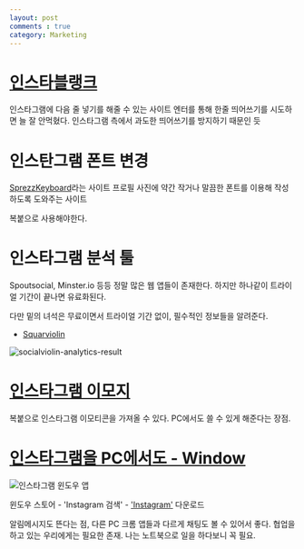 ```yaml
---
layout: post
comments : true
category: Marketing
---
```


# [인스타블랭크](https://instablank.com/ko)

인스타그램에 다음 줄 넣기를 해줄 수 있는 사이트
엔터를 통해 한줄 띄어쓰기를 시도하면
늘 잘 안먹혔다.
인스타그램 측에서 과도한 띄어쓰기를 방지하기 때문인 듯

# 인스탄그램 폰트 변경

[SprezzKeyboard](https://www.sprezzkeyboard.com/)라는 사이트
프로필 사진에 약간 작거나 말끔한 폰트를 이용해 작성하도록 도와주는 사이트

복붙으로 사용해야한다.

# 인스타그램 분석 툴

Spoutsocial, Minster.io 등등 정말 많은 웹 앱들이 존재한다.
하지만 하나같이 트라이얼 기간이 끝나면 유료화된다.

다만 밑의 녀석은 무료이면서 트라이얼 기간 없이, 필수적인 정보들을 알려준다.

- [Squarviolin](https://squarelovin.com/) 

![socialviolin-analytics-result](https://user-images.githubusercontent.com/35059428/56198938-74937280-606e-11e9-924a-33a9d90336fd.png)


# [인스타그램 이모지](https://getemoji.com/)

복붙으로 인스타그램 이모티콘을 가져올 수 있다.
PC에서도 쓸 수 있게 해준다는 장점.

# [인스타그램을 PC에서도 - Window](https://www.microsoft.com/store/productId/9NBLGGH5L9XT)

![인스타그램 윈도우 앱](https://i.imgur.com/MHgVDi0.png)

윈도우 스토어 - 'Instagram 검색' - ['Instagram'](https://www.microsoft.com/store/productId/9NBLGGH5L9XT) 다운로드

알림메시지도 뜬다는 점, 다른 PC 크롬 앱들과 다르게 채팅도 볼 수 있어서 좋다.
협업을 하고 있는 우리에게는 필요한 존재.
나는 노트북으로 일을 하다보니 꼭 필요.
